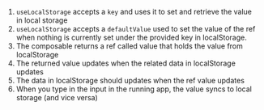 1. `useLocalStorage` accepts a `key` and uses it to set and retrieve the value in local storage
2. `useLocalStorage` accepts a `defaultValue` used to set the value of the ref when nothing is currently set under the provided key in localStorage.
3. The composable returns a ref called value that holds the value from localStorage
4. The returned value updates when the related data in localStorage updates
5. The data in localStorage should updates when the ref value updates
6. When you type in the input in the running app, the value syncs to local storage (and vice versa)

